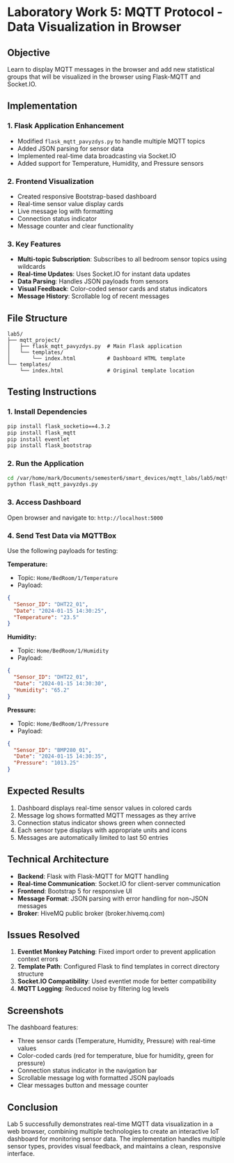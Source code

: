 # Laboratory Work 5: MQTT Protocol - Data Visualization in Browser

## Objective
Learn to display MQTT messages in the browser and add new statistical groups that will be visualized in the browser using Flask-MQTT and Socket.IO.

## Implementation

### 1. Flask Application Enhancement
- Modified `flask_mqtt_pavyzdys.py` to handle multiple MQTT topics
- Added JSON parsing for sensor data
- Implemented real-time data broadcasting via Socket.IO
- Added support for Temperature, Humidity, and Pressure sensors

### 2. Frontend Visualization
- Created responsive Bootstrap-based dashboard
- Real-time sensor value display cards
- Live message log with formatting
- Connection status indicator
- Message counter and clear functionality

### 3. Key Features
- **Multi-topic Subscription**: Subscribes to all bedroom sensor topics using wildcards
- **Real-time Updates**: Uses Socket.IO for instant data updates
- **Data Parsing**: Handles JSON payloads from sensors
- **Visual Feedback**: Color-coded sensor cards and status indicators
- **Message History**: Scrollable log of recent messages

## File Structure
```
lab5/
├── mqtt_project/
│   ├── flask_mqtt_pavyzdys.py  # Main Flask application
│   └── templates/
│       └── index.html          # Dashboard HTML template
└── templates/
    └── index.html              # Original template location
```

## Testing Instructions

### 1. Install Dependencies
```bash
pip install flask_socketio==4.3.2
pip install flask_mqtt
pip install eventlet
pip install flask_bootstrap
```

### 2. Run the Application
```bash
cd /var/home/mark/Documents/semester6/smart_devices/mqtt_labs/lab5/mqtt_project
python flask_mqtt_pavyzdys.py
```

### 3. Access Dashboard
Open browser and navigate to: `http://localhost:5000`

### 4. Send Test Data via MQTTBox
Use the following payloads for testing:

**Temperature:**
- Topic: `Home/BedRoom/1/Temperature`
- Payload:
```json
{
  "Sensor_ID": "DHT22_01",
  "Date": "2024-01-15 14:30:25",
  "Temperature": "23.5"
}
```

**Humidity:**
- Topic: `Home/BedRoom/1/Humidity`
- Payload:
```json
{
  "Sensor_ID": "DHT22_01",
  "Date": "2024-01-15 14:30:30",
  "Humidity": "65.2"
}
```

**Pressure:**
- Topic: `Home/BedRoom/1/Pressure`
- Payload:
```json
{
  "Sensor_ID": "BMP280_01",
  "Date": "2024-01-15 14:30:35",
  "Pressure": "1013.25"
}
```

## Expected Results
1. Dashboard displays real-time sensor values in colored cards
2. Message log shows formatted MQTT messages as they arrive
3. Connection status indicator shows green when connected
4. Each sensor type displays with appropriate units and icons
5. Messages are automatically limited to last 50 entries

## Technical Architecture
- **Backend**: Flask with Flask-MQTT for MQTT handling
- **Real-time Communication**: Socket.IO for client-server communication
- **Frontend**: Bootstrap 5 for responsive UI
- **Message Format**: JSON parsing with error handling for non-JSON messages
- **Broker**: HiveMQ public broker (broker.hivemq.com)

## Issues Resolved
1. **Eventlet Monkey Patching**: Fixed import order to prevent application context errors
2. **Template Path**: Configured Flask to find templates in correct directory structure
3. **Socket.IO Compatibility**: Used eventlet mode for better compatibility
4. **MQTT Logging**: Reduced noise by filtering log levels

## Screenshots
The dashboard features:
- Three sensor cards (Temperature, Humidity, Pressure) with real-time values
- Color-coded cards (red for temperature, blue for humidity, green for pressure)
- Connection status indicator in the navigation bar
- Scrollable message log with formatted JSON payloads
- Clear messages button and message counter

## Conclusion
Lab 5 successfully demonstrates real-time MQTT data visualization in a web browser, combining multiple technologies to create an interactive IoT dashboard for monitoring sensor data. The implementation handles multiple sensor types, provides visual feedback, and maintains a clean, responsive interface.

